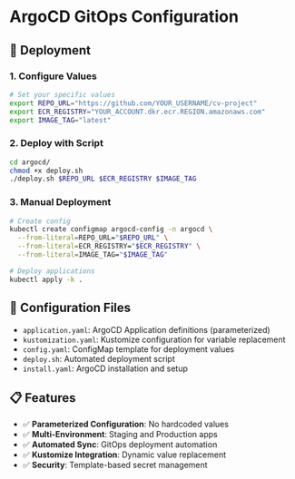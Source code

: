 # ArgoCD GitOps Configuration

## 🚀 Deployment

### 1. Configure Values
```bash
# Set your specific values
export REPO_URL="https://github.com/YOUR_USERNAME/cv-project"
export ECR_REGISTRY="YOUR_ACCOUNT.dkr.ecr.REGION.amazonaws.com"
export IMAGE_TAG="latest"
```

### 2. Deploy with Script
```bash
cd argocd/
chmod +x deploy.sh
./deploy.sh $REPO_URL $ECR_REGISTRY $IMAGE_TAG
```

### 3. Manual Deployment
```bash
# Create config
kubectl create configmap argocd-config -n argocd \
  --from-literal=REPO_URL="$REPO_URL" \
  --from-literal=ECR_REGISTRY="$ECR_REGISTRY" \
  --from-literal=IMAGE_TAG="$IMAGE_TAG"

# Deploy applications
kubectl apply -k .
```

## 🔧 Configuration Files

- `application.yaml`: ArgoCD Application definitions (parameterized)
- `kustomization.yaml`: Kustomize configuration for variable replacement
- `config.yaml`: ConfigMap template for deployment values
- `deploy.sh`: Automated deployment script
- `install.yaml`: ArgoCD installation and setup

## 📋 Features

- ✅ **Parameterized Configuration**: No hardcoded values
- ✅ **Multi-Environment**: Staging and Production apps
- ✅ **Automated Sync**: GitOps deployment automation
- ✅ **Kustomize Integration**: Dynamic value replacement
- ✅ **Security**: Template-based secret management
